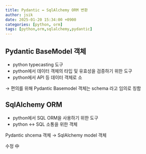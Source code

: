 ```yaml
---
title: Pydantic ↔ SqlAlchemy ORM 변환 
author: jsik
date: 2025-01-20 15:34:00 +0900
categories: [python, orm]
tags: [python,orm,sqlalchemy,pydantic]
---
```



## Pydantic BaseModel 객체

- python typecasting 도구
- python에서 데이터 객체의 타입 및 유효성을 검증하기 위한 도구
- python에서 API 등 데이터 객체로 소

→ 편의를 위해 Pydantic Basemodel 객체는 schema 라고 임의로 칭함 

## SqlAlchemy ORM 

- python에서 SQL ORM을 사용하기 위한 도구
- python ↔ SQL 소통을 위한 객체

Pydantic shcema 객체 → SqlAlchemy  model 객체

수정 中
